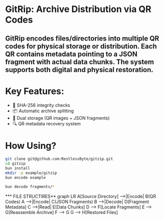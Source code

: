 # GitRip: Archive Distribution via QR Codes

## GitRip encodes files/directories into multiple QR codes for physical storage or distribution. Each QR contains metadata pointing to a JSON fragment with actual data chunks. The system supports both digital and physical restoration.
# Key Features:
- 🔐 SHA-256 integrity checks
-  📦 Automatic archive splitting
- 🧩 Dual storage (QR images + JSON fragments)
- 🔍 QR metadata recovery system

# How Using?

```bash
git clone git@github.com:RestlessByte/gitzip.git
cd gitzip
bun install
mkdir -p example/gitzip
bun encode example
```

```bash
bun decode fragments/*
```
*** FILE STRUCTIRES**
graph LR
A[Source Directory] -->|Encode| B(QR Codes)
A -->|Encode| C(JSON Fragments)
B -->|Decode| D[Fragment Metadata]
C -->|Read| E[Data Chunks]
D --> F[Locate Fragments]
E --> G[Reassemble Archive]
F --> G
G --> H[Restored Files]